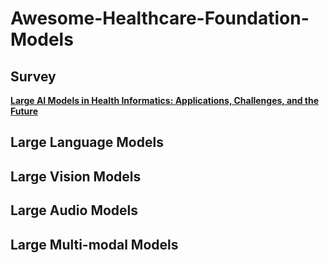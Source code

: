 # Awesome-Healthcare-Foundation-Models


## Survey
**[Large AI Models in Health Informatics:
Applications, Challenges, and the Future](https://arxiv.org/pdf/2303.11568v1.pdf)**


## Large Language Models


## Large Vision Models


## Large Audio Models



## Large Multi-modal Models
